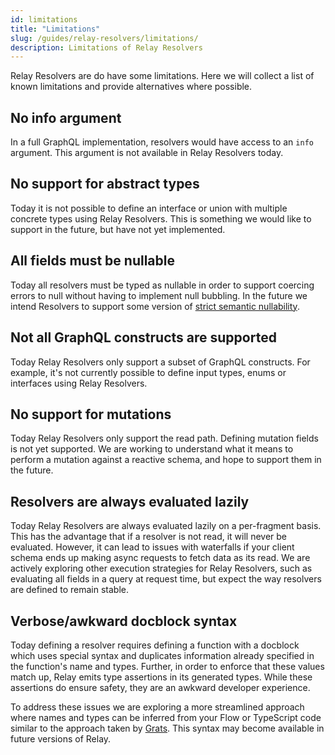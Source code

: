 ```yaml
---
id: limitations
title: "Limitations"
slug: /guides/relay-resolvers/limitations/
description: Limitations of Relay Resolvers
---
```


Relay Resolvers are do have some limitations. Here we will collect a list of known limitations and provide alternatives where possible.

## No info argument

In a full GraphQL implementation, resolvers would have access to an `info` argument. This argument is not available in Relay Resolvers today.

## No support for abstract types

Today it is not possible to define an interface or union with multiple concrete types using Relay Resolvers. This is something we would like to support in the future, but have not yet implemented.

## All fields must be nullable

Today all resolvers must be typed as nullable in order to support coercing errors to null without having to implement null bubbling. In the future we intend Resolvers to support some version of [strict semantic nullability](https://github.com/graphql/graphql-wg/discussions/1410).

## Not all GraphQL constructs are supported

Today Relay Resolvers only support a subset of GraphQL constructs. For example, it's not currently possible to define input types, enums or interfaces using Relay Resolvers.

## No support for mutations

Today Relay Resolvers only support the read path. Defining mutation fields is not yet supported. We are working to understand what it means to perform a mutation against a reactive schema, and hope to support them in the future.

## Resolvers are always evaluated lazily

Today Relay Resolvers are always evaluated lazily on a per-fragment basis. This has the advantage that if a resolver is not read, it will never be evaluated. However, it can lead to issues with waterfalls if your client schema ends up making async requests to fetch data as its read. We are actively exploring other execution strategies for Relay Resolvers, such as evaluating all fields in a query at request time, but expect the way resolvers are defined to remain stable.

## Verbose/awkward docblock syntax

Today defining a resolver requires defining a function with a docblock which uses special syntax and duplicates information already specified in the function's name and types. Further, in order to enforce that these values match up, Relay emits type assertions in its generated types. While these assertions do ensure safety, they are an awkward developer experience.

To address these issues we are exploring a more streamlined approach where names and types can be inferred from your Flow or TypeScript code similar to the approach taken by [Grats](https://grats.capt.dev/). This syntax may become available in future versions of Relay.
